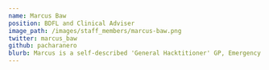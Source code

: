 ```yaml
---
name: Marcus Baw
position: BDFL and Clinical Adviser
image_path: /images/staff_members/marcus-baw.png
twitter: marcus_baw
github: pacharanero
blurb: Marcus is a self-described 'General Hacktitioner' GP, Emergency Physician, specialist in clinical IT, and a programmer of an <a href="https://github.com/pacharanero">increasing range of languages</a> that he barely understands. He founded Open Health Hub with <a href="https://github.com/robdyke">Rob Dyke</a> and <a href="http://www.woodcote-consulting.com">Ewan Davis</a> back in 2012, and since then has been trying to create positive change in NHS IT.
---
```

